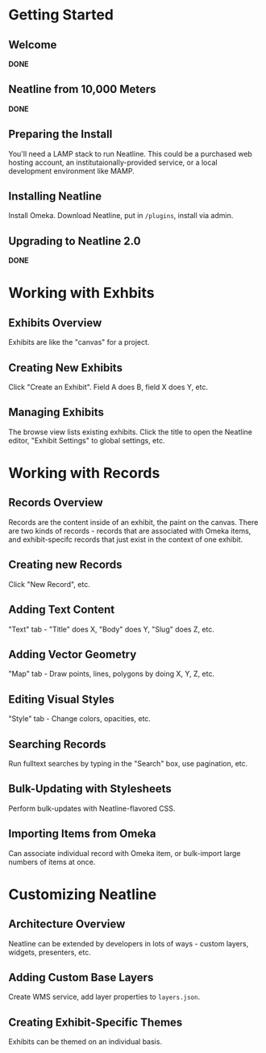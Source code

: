 # Getting Started

## Welcome
**DONE**

## Neatline from 10,000 Meters
**DONE**

## Preparing the Install
You'll need a LAMP stack to run Neatline. This could be a purchased web hosting account, an institutaionally-provided service, or a local development environment like MAMP.

## Installing Neatline
Install Omeka. Download Neatline, put in `/plugins`, install via admin.

## Upgrading to Neatline 2.0
**DONE**

# Working with Exhbits

## Exhibits Overview
Exhibits are like the "canvas" for a project.

## Creating New Exhibits
Click "Create an Exhibit". Field A does B, field X does Y, etc.

## Managing Exhibits
The browse view lists existing exhibits. Click the title to open the Neatline editor, "Exhibit Settings" to global settings, etc.

# Working with Records

## Records Overview
Records are the content inside of an exhibit, the paint on the canvas. There are two kinds of records - records that are associated with Omeka items, and exhibit-specifc records that just exist in the context of one exhibit.

## Creating new Records
Click "New Record", etc.

## Adding Text Content
"Text" tab - "Title" does X, "Body" does Y, "Slug" does Z, etc.

## Adding Vector Geometry
"Map" tab - Draw points, lines, polygons by doing X, Y, Z, etc.

## Editing Visual Styles
"Style" tab - Change colors, opacities, etc.

## Searching Records
Run fulltext searches by typing in the "Search" box, use pagination, etc.

## Bulk-Updating with Stylesheets
Perform bulk-updates with Neatline-flavored CSS.

## Importing Items from Omeka
Can associate individual record with Omeka item, or bulk-import large numbers of items at once.

# Customizing Neatline

## Architecture Overview
Neatline can be extended by developers in lots of ways - custom layers, widgets, presenters, etc.

## Adding Custom Base Layers
Create WMS service, add layer properties to `layers.json`.

## Creating Exhibit-Specific Themes
Exhibits can be themed on an individual basis.
